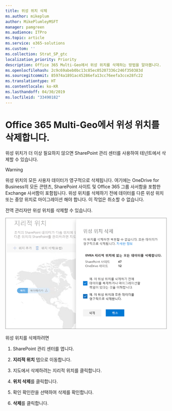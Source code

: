 ```yaml
---
title: 위성 위치 삭제
ms.author: mikeplum
author: MikePlumleyMSFT
manager: pamgreen
ms.audience: ITPro
ms.topic: article
ms.service: o365-solutions
ms.custom: ''
ms.collection: Strat_SP_gtc
localization_priority: Priority
description: Office 365 Multi-Geo에서 위성 위치를 삭제하는 방법을 알아봅니다.
ms.openlocfilehash: 2c9c69abeb0bc13c85ec05207336c246f350383d
ms.sourcegitcommit: 85974a1891ac45286efa13cc76eefa3cce28fc22
ms.translationtype: HT
ms.contentlocale: ko-KR
ms.lasthandoff: 04/30/2019
ms.locfileid: "33490182"
---
```

# <a name="delete-a-satellite-location-in-office-365-multi-geo"></a>Office 365 Multi-Geo에서 위성 위치를 삭제합니다.

위성 위치가 더 이상 필요하지 않으면 SharePoint 관리 센터를 사용하여 테넌트에서 삭제할 수 있습니다.

> [!WARNING]
> 위성 위치의 모든 사용자 데이터가 영구적으로 삭제됩니다. 여기에는 OneDrive for Business의 모든 콘텐츠, SharePoint 사이트 및 Office 365 그룹 사서함을 포함한 Exchange 사서함이 포함됩니다. 위성 위치를 삭제하기 전에 데이터를 다른 위성 위치 또는 중앙 위치로 마이그레이션 해야 합니다. 이 작업은 취소할 수 없습니다.

전역 관리자만 위성 위치를 삭제할 수 있습니다.

![지리적 위치 삭제 UI가 표시된 다중 지역 관리 센터의 스크린샷](media/multi-geo-delete-satellite-location.png)

위성 위치를 삭제하려면

1. SharePoint 관리 센터를 엽니다.

2. **지리적 위치** 탭으로 이동합니다.

3. 지도에서 삭제하려는 지리적 위치를 클릭합니다.

4. **위치 삭제**를 클릭합니다.

5. 확인 확인란을 선택하여 삭제를 확인합니다.

6. **삭제**를 클릭합니다.
